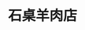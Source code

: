 ---
title: "石桌羊肉店"
description: "石桌羊肉店"
layout: shop
keywords:
  - 美食競賽
  - 台灣美食
  - 美食精選
datePublished: "2025-06-30"
dateModified: "2025-07-06"
city: "嘉義縣"
district: "竹崎鄉"
address: "嘉義縣竹崎鄉中和村石棹21之39號"
phone: "052562506"
geo: "23.472616480362042, 120.69662092781182"
google_map: "https://maps.app.goo.gl/bM6oijU6BwvzL9Gr7"
footinder: "https://footinder.com.tw/%E5%98%89%E7%BE%A9%E7%B8%A3%E7%AB%B9%E5%B4%8E%E9%84%89/128986/"
official: "https://www.facebook.com/Alishanmutton/"
award:
  - name: "500盤"
    year: "2024"
    entries:
      - dishes:
          - "羊肉爐"

---